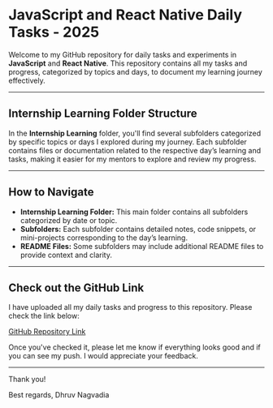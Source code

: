 
# JavaScript and React Native Daily Tasks - 2025

Welcome to my GitHub repository for daily tasks and experiments in **JavaScript** and **React Native**. This repository contains all my tasks and progress, categorized by topics and days, to document my learning journey effectively.

---

## Internship Learning Folder Structure

In the **Internship Learning** folder, you'll find several subfolders categorized by specific topics or days I explored during my journey. Each subfolder contains files or documentation related to the respective day’s learning and tasks, making it easier for my mentors to explore and review my progress.

---

## How to Navigate

- **Internship Learning Folder:** This main folder contains all subfolders categorized by date or topic.
- **Subfolders:** Each subfolder contains detailed notes, code snippets, or mini-projects corresponding to the day’s learning.
- **README Files:** Some subfolders may include additional README files to provide context and clarity.

---

## Check out the GitHub Link

I have uploaded all my daily tasks and progress to this repository. Please check the link below:

[GitHub Repository Link](https://github.com/dhruv-nagvadia/Eclat-Engineering)

Once you've checked it, please let me know if everything looks good and if you can see my push. I would appreciate your feedback.

---

Thank you!

Best regards,
Dhruv Nagvadia
